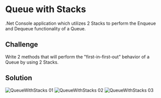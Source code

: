 # Queue with Stacks

.Net Console application which utilizes 2 Stacks to perform the Enqueue and Dequeue functionality of a Queue.

## Challenge

Write 2 methods that will perform the "first-in-first-out" behavior of a Queue by using 2 Stacks.

## Solution

![QueueWithStacks 01](../../assets/queue-with-stacks-images/queue-with-stacks-01.PNG)
![QueueWithStacks 02](../../assets/queue-with-stacks-images/queue-with-stacks-02.PNG)
![QueueWithStacks 03](../../assets/queue-with-stacks-images/queue-with-stacks-03.PNG)